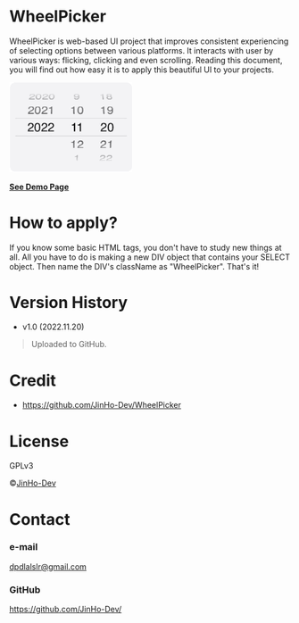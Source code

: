 # WheelPicker
WheelPicker is web-based UI project that improves consistent experiencing of selecting options between various platforms.
It interacts with user by various ways: flicking, clicking and even scrolling.
Reading this document, you will find out how easy it is to apply this beautiful UI to your projects.

<img src="sample/screenshot.gif" width="220">

[**See Demo Page**](https://jinho-dev.github.io/sample.htm)

# How to apply?
If you know some basic HTML tags, you don't have to study new things at all.
All you have to do is making a new DIV object that contains your SELECT object.
Then name the DIV's className as "WheelPicker".
That's it!
# Version History
* v1.0 (2022.11.20)
> Uploaded to GitHub. 

# Credit
* https://github.com/JinHo-Dev/WheelPicker

# License
GPLv3

&copy;<a href="https://github.com/JinHo-Dev/">JinHo-Dev</a>

# Contact
### e-mail
dpdlalslr@gmail.com

### GitHub
https://github.com/JinHo-Dev/
